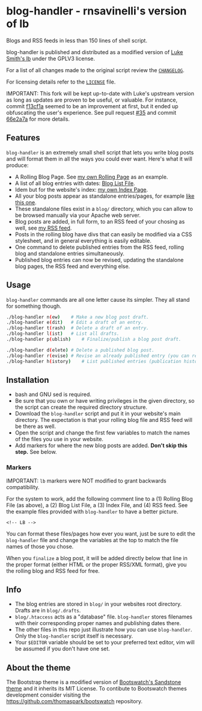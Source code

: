 # blog-handler - rnsavinelli's version of lb

Blogs and RSS feeds in less than 150 lines of shell script.

blog-handler is published and distributed as a modified version of [Luke Smith's lb](https://github.com/LukeSmithxyz/lb) under the GPLV3 license.

For a list of all changes made to the original script review the [`CHANGELOG`](https://github.com/rnsavinelli/blog-handler/blob/blog/CHANGELOG).

For licensing details refer to the [`LICENSE`](https://github.com/rnsavinelli/blog-handler/blob/blog/LICENSE) file.

IMPORTANT: This fork will be kept up-to-date with Luke's upstream version as long as updates are proven to be useful, or valuable. For instance, commit [f13cf1a](https://github.com/LukeSmithxyz/lb/commit/f13cf1a3a642dcaa6eb188b15db4e36450edcabd)
seemed to be an improvement at first, but it ended up obfuscating the user's experience. See pull request [#35](https://github.com/LukeSmithxyz/lb/pull/35) and commit [66e2a7a](https://github.com/LukeSmithxyz/lb/commit/66e2a7a1eda6d835266d8ad62270d87b50ee488c) for more details.

## Features

`blog-handler` is an extremely small shell script that lets you write blog posts and will format them in all the ways you could ever want. Here's what it will produce:

- A Rolling Blog Page. See [my own Rolling Page](https://rnsavinelli.github.io/blog.html) as an example.
- A list of all blog entries with dates: [Blog List File](https://rnsavinelli.github.io/blogindex.html).
- Idem but for the website's index: [my own Index Page](https://rnsavinelli.github.io/index.html).
- All your blog posts appear as standalone entries/pages, for example [like this one](https://rnsavinelli.github.io/blog/now-plotting-network-traffic.html).
- These standalone files exist in a `blog/` directory, which you can allow to be browsed manually via your Apache web server.
- Blog posts are added, in full form, to an RSS feed of your chosing as well, see [my RSS feed](https://rnsavinelli.github.io/rss.xml).
- Posts in the rolling blog have divs that can easily be modified via a CSS stylesheet, and in general everything is easily editable.
- One command to delete published entries from the RSS feed, rolling blog and standalone entries simultaneously.
- Published blog entries can now be revised, updating the standalone blog pages, the RSS feed and everything else.

## Usage

`blog-handler` commands are all one letter cause its simpler. They all stand for something though.

```sh
./blog-handler n(ew)	# Make a new blog post draft.
./blog-handler e(dit)	# Edit a draft of an entry.
./blog-handler t(rash)	# Delete a draft of an entry.
./blog-handler l(ist)	# List all drafts.
./blog-handler p(ublish)	# Finalize/publish a blog post draft.

./blog-handler d(elete)	# Delete a published blog post.
./blog-handler r(evise)	# Revise an already published entry (you can republish it with `blog-handler p` when done).
./blog-handler h(istory)	# List published entries (publication history)
```

## Installation

+ bash and GNU sed is required.
+ Be sure that you own or have writing privileges in the given directory, so the script can create the required directory structure.
+ Download the `blog-handler` script and put it in your website's main directory. The expectation is that your rolling blog file and RSS feed will be there as well.
+ Open the script and change the first few variables to match the names of the files you use in your website.
+ Add markers for where the new blog posts are added. **Don't skip this step.** See below.

### Markers

IMPORTANT: `lb` markers were NOT modified to grant backwards compatibility.

For the system to work, add the following comment line to a (1) Rolling Blog File (as above), a (2) Blog List File, a (3) Index File, and (4) RSS feed. See the example files provided with `blog-handler` to have a better picture.

```
<!-- LB -->
```

You can format these files/pages how ever you want, just be sure to edit the `blog-handler` file and change the variables at the top to match the file names of those you chose.

When you `finalize` a blog post, it will be added directly below that line in the proper format (either HTML or the proper RSS/XML format), give you the rolling blog and RSS feed for free.

## Info

- The blog entries are stored in `blog/` in your websites root directory. Drafts are in `blog/.drafts`.
- `blog/.htaccess` acts as a "database" file. `blog-handler` stores filenames with their corresponding proper names and publishing dates there.
- The other files in this repo just illustrate how you can use `blog-handler`. Only the `blog-handler` script itself is necessary.
- Your `$EDITOR` variable should be set to your preferred text editor, vim will be assumed if you don't have one set.

## About the theme

The Bootstrap theme is a modified version of [Bootswatch's Sandstone theme](https://bootswatch.com/sandstone/) and it inherits its MIT License.
To contibute to Bootswatch themes development consider visiting the https://github.com/thomaspark/bootswatch repository.

